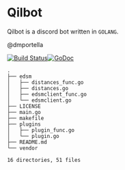 # Qilbot

Qilbot is a discord bot written in `GOLANG`.

@dmportella

[![Build Status](https://travis-ci.org/dmportella/qilbot.svg?branch=master)](https://travis-ci.org/dmportella/qilbot)[![GoDoc](https://godoc.org/github.com/dmportella/qilbot?status.svg)](https://godoc.org/github.com/dmportella/qilbot)

```
.
├── edsm
│   ├── distances_func.go
│   ├── distances.go
│   ├── edsmclient_func.go
│   └── edsmclient.go
├── LICENSE
├── main.go
├── makefile
├── plugins
│   ├── plugin_func.go
│   └── plugin.go
├── README.md
└── vendor

16 directories, 51 files
```